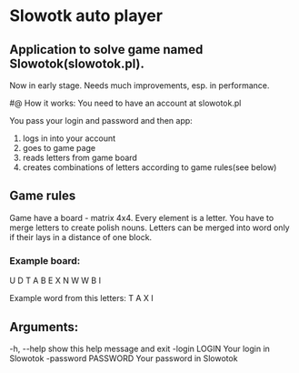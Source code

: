# Slowotk auto player

## Application to solve game named Slowotok(slowotok.pl).

Now in early stage. Needs much improvements, esp. in performance.


#@ How it works:
You need to have an account at slowotok.pl

You pass your login and password and then app:
1. logs in into your account
2. goes to game page
3. reads letters from game board
4. creates combinations of letters according to game rules(see below)


## Game rules
Game have a board - matrix 4x4.
Every element is a letter. 
You have to merge letters to create polish nouns.
Letters can be merged into word only if their lays in a distance of one block.

### Example board:

U D T A
B E X N
W W B I

Example word from this letters: T A X I


## Arguments:
-h, --help          show this help message and exit
-login LOGIN        Your login in Slowotok
-password PASSWORD  Your password in Slowotok
